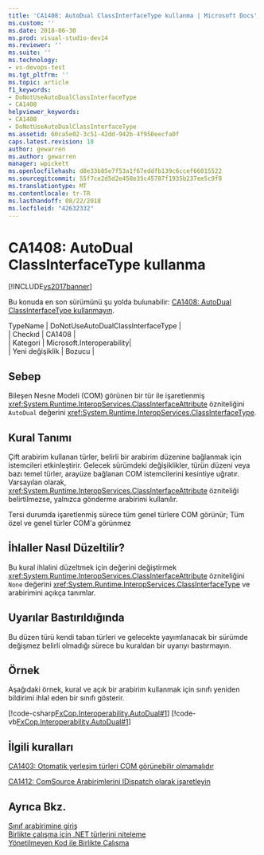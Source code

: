 ```yaml
---
title: 'CA1408: AutoDual ClassInterfaceType kullanma | Microsoft Docs'
ms.custom: ''
ms.date: 2018-06-30
ms.prod: visual-studio-dev14
ms.reviewer: ''
ms.suite: ''
ms.technology:
- vs-devops-test
ms.tgt_pltfrm: ''
ms.topic: article
f1_keywords:
- DoNotUseAutoDualClassInterfaceType
- CA1408
helpviewer_keywords:
- CA1408
- DoNotUseAutoDualClassInterfaceType
ms.assetid: 60ca5e02-3c51-42dd-942b-4f950eecfa0f
caps.latest.revision: 18
author: gewarren
ms.author: gewarren
manager: wpickett
ms.openlocfilehash: d8e33b85e7f53a1f67eddfb139c6ccef66015522
ms.sourcegitcommit: 55f7ce2d5d2e458e35c45787f1935b237ee5c9f8
ms.translationtype: MT
ms.contentlocale: tr-TR
ms.lasthandoff: 08/22/2018
ms.locfileid: "42632332"
---
```

# <a name="ca1408-do-not-use-autodual-classinterfacetype"></a>CA1408: AutoDual ClassInterfaceType kullanma
[!INCLUDE[vs2017banner](../includes/vs2017banner.md)]

Bu konuda en son sürümünü şu yolda bulunabilir: [CA1408: AutoDual ClassInterfaceType kullanmayın](https://docs.microsoft.com/visualstudio/code-quality/ca1408-do-not-use-autodual-classinterfacetype).  
  
TypeName | DoNotUseAutoDualClassInterfaceType |  
| Checkıd | CA1408 |  
| Kategori | Microsoft.Interoperability|  
| Yeni değişiklik | Bozucu |  
  
## <a name="cause"></a>Sebep  
 Bileşen Nesne Modeli (COM) görünen bir tür ile işaretlenmiş <xref:System.Runtime.InteropServices.ClassInterfaceAttribute> özniteliğini `AutoDual` değerini <xref:System.Runtime.InteropServices.ClassInterfaceType>.  
  
## <a name="rule-description"></a>Kural Tanımı  
 Çift arabirim kullanan türler, belirli bir arabirim düzenine bağlanmak için istemcileri etkinleştirir. Gelecek sürümdeki değişiklikler, türün düzeni veya bazı temel türler, arayüze bağlanan COM istemcilerini kesintiye uğratır. Varsayılan olarak, <xref:System.Runtime.InteropServices.ClassInterfaceAttribute> özniteliği belirtilmezse, yalnızca gönderme arabirimi kullanılır.  
  
 Tersi durumda işaretlenmiş sürece tüm genel türlere COM görünür; Tüm özel ve genel türler COM'a görünmez  
  
## <a name="how-to-fix-violations"></a>İhlaller Nasıl Düzeltilir?  
 Bu kural ihlalini düzeltmek için değerini değiştirmek <xref:System.Runtime.InteropServices.ClassInterfaceAttribute> özniteliğini `None` değerini <xref:System.Runtime.InteropServices.ClassInterfaceType> ve arabirimini açıkça tanımlar.  
  
## <a name="when-to-suppress-warnings"></a>Uyarılar Bastırıldığında  
 Bu düzen türü kendi taban türleri ve gelecekte yayımlanacak bir sürümde değişmez belirli olmadığı sürece bu kuraldan bir uyarıyı bastırmayın.  
  
## <a name="example"></a>Örnek  
 Aşağıdaki örnek, kural ve açık bir arabirim kullanmak için sınıfı yeniden bildirimi ihlal eden bir sınıfı gösterir.  
  
 [!code-csharp[FxCop.Interoperability.AutoDual#1](../snippets/csharp/VS_Snippets_CodeAnalysis/FxCop.Interoperability.AutoDual/cs/FxCop.Interoperability.AutoDual.cs#1)]
 [!code-vb[FxCop.Interoperability.AutoDual#1](../snippets/visualbasic/VS_Snippets_CodeAnalysis/FxCop.Interoperability.AutoDual/vb/FxCop.Interoperability.AutoDual.vb#1)]  
  
## <a name="related-rules"></a>İlgili kuralları  
 [CA1403: Otomatik yerleşim türleri COM görünebilir olmamalıdır](../code-quality/ca1403-auto-layout-types-should-not-be-com-visible.md)  
  
 [CA1412: ComSource Arabirimlerini IDispatch olarak işaretleyin](../code-quality/ca1412-mark-comsource-interfaces-as-idispatch.md)  
  
## <a name="see-also"></a>Ayrıca Bkz.  
 [Sınıf arabirimine giriş](http://msdn.microsoft.com/en-us/733c0dd2-12e5-46e6-8de1-39d5b25df024)   
 [Birlikte çalışma için .NET türlerini niteleme](http://msdn.microsoft.com/library/4b8afb52-fb8d-4e65-b47c-fd82956a3cdd)   
 [Yönetilmeyen Kod ile Birlikte Çalışma](http://msdn.microsoft.com/library/ccb68ce7-b0e9-4ffb-839d-03b1cd2c1258)



